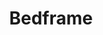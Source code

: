 ---
codehost: https://github.com/https://github.com/nyaggah/bedframe
logohandle: bedframedev
sort: bedframe
title: Bedframe
twitter: https://x.com/nyaggah
website: https://www.bedframe.dev/
---